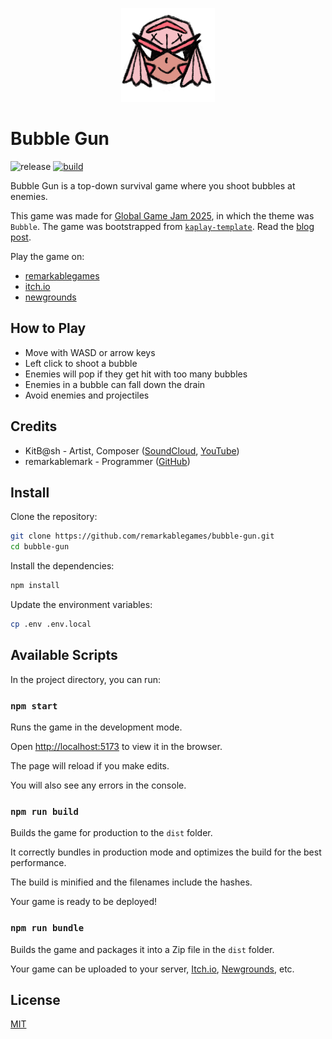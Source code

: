 <p align="center">
  <img src="https://github.com/remarkablegames/bubble-gun/blob/master/public/logo.png" alt="Bubble Gun">
</p>

# Bubble Gun

![release](https://img.shields.io/github/v/release/remarkablegames/bubble-gun)
[![build](https://github.com/remarkablegames/bubble-gun/actions/workflows/build.yml/badge.svg)](https://github.com/remarkablegames/bubble-gun/actions/workflows/build.yml)

Bubble Gun is a top-down survival game where you shoot bubbles at enemies.

This game was made for [Global Game Jam 2025](https://globalgamejam.org/games/2025/kiki-and-boba-4), in which the theme was `Bubble`. The game was bootstrapped from [`kaplay-template`](https://github.com/remarkablegames/kaplay-template). Read the [blog post](https://remarkablegames.org/posts/bubble-gun/).

Play the game on:

- [remarkablegames](https://remarkablegames.org/bubble-gun)
- [itch.io](https://remarkablegames.itch.io/bubble-gun)
- [newgrounds](https://www.newgrounds.com/portal/view/966187)

## How to Play

- Move with WASD or arrow keys
- Left click to shoot a bubble
- Enemies will pop if they get hit with too many bubbles
- Enemies in a bubble can fall down the drain
- Avoid enemies and projectiles

## Credits

- KitB@sh - Artist, Composer ([SoundCloud](https://soundcloud.com/k1tb4sh), [YouTube](https://www.youtube.com/@kitbash52))
- remarkablemark - Programmer ([GitHub](https://github.com/remarkablemark))

## Install

Clone the repository:

```sh
git clone https://github.com/remarkablegames/bubble-gun.git
cd bubble-gun
```

Install the dependencies:

```sh
npm install
```

Update the environment variables:

```sh
cp .env .env.local
```

## Available Scripts

In the project directory, you can run:

### `npm start`

Runs the game in the development mode.

Open [http://localhost:5173](http://localhost:5173) to view it in the browser.

The page will reload if you make edits.

You will also see any errors in the console.

### `npm run build`

Builds the game for production to the `dist` folder.

It correctly bundles in production mode and optimizes the build for the best performance.

The build is minified and the filenames include the hashes.

Your game is ready to be deployed!

### `npm run bundle`

Builds the game and packages it into a Zip file in the `dist` folder.

Your game can be uploaded to your server, [Itch.io](https://itch.io/), [Newgrounds](https://www.newgrounds.com/), etc.

## License

[MIT](LICENSE)
